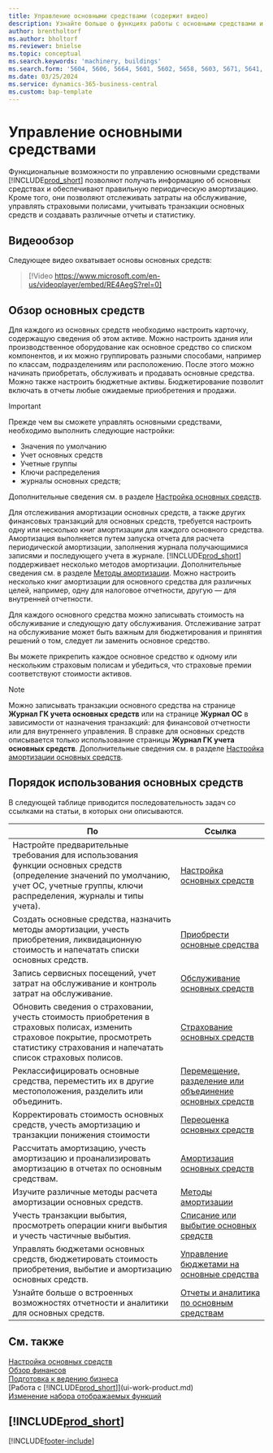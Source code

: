 ```yaml
---
title: Управление основными средствами (содержит видео)
description: Узнайте больше о функциях работы с основными средствами и получите обзор порядка работы с основными средствами и управления ими.
author: brentholtorf
ms.author: bholtorf
ms.reviewer: bnielse
ms.topic: conceptual
ms.search.keywords: 'machinery, buildings'
ms.search.form: '5604, 5606, 5664, 5601, 5602, 5658, 5603, 5671, 5641, 5629, 5633, 5634, 5649, 5622, 5650'
ms.date: 03/25/2024
ms.service: dynamics-365-business-central
ms.custom: bap-template
---
```


# <a name="manage-fixed-assets"></a>Управление основными средствами

Функциональные возможности по управлению основными средствами [!INCLUDE[prod_short](includes/prod_short.md)] позволяют получать информацию об основных средствах и обеспечивают правильную периодическую амортизацию. Кроме того, они позволяют отслеживать затраты на обслуживание, управлять страховыми полисами, учитывать транзакции основных средств и создавать различные отчеты и статистику.

## <a name="video-overview"></a>Видеообзор

Следующее видео охватывает основы основных средств:

> [!Video https://www.microsoft.com/en-us/videoplayer/embed/RE4AegS?rel=0]

## <a name="fixed-assets-overview"></a>Обзор основных средств

Для каждого из основных средств необходимо настроить карточку, содержащую сведения об этом активе. Можно настроить здания или производственное оборудование как основное средство со списком компонентов, и их можно группировать разными способами, например по классам, подразделениям или расположению. После этого можно начинать приобретать, обслуживать и продавать основные средства. Можно также настроить бюджетные активы. Бюджетирование позволит включать в отчеты любые ожидаемые приобретения и продажи.

> [!IMPORTANT]
> Прежде чем вы сможете управлять основными средствами, необходимо выполнить следующие настройки:
>
> * Значения по умолчанию
> * Учет основных средств
> * Учетные группы
> * Ключи распределения
> * журналы основных средств;
>
> Дополнительные сведения см. в разделе [Настройка основных средств](fa-setup.md).

Для отслеживания амортизации основных средств, а также других финансовых транзакций для основных средств, требуется настроить одну или несколько книг амортизации для каждого основного средства. Амортизация выполняется путем запуска отчета для расчета периодической амортизации, заполнения журнала получающимися записями и последующего учета в журнале. [!INCLUDE[prod_short](includes/prod_short.md)] поддерживает несколько методов амортизации. Дополнительные сведения см. в разделе [Методы амортизации](fa-depreciation-methods.md). Можно настроить несколько книг амортизации для основного средства для различных целей, например, одну для налоговое отчетности, другую — для внутренней отчетности.

Для каждого основного средства можно записывать стоимость на обслуживание и следующую дату обслуживания. Отслеживание затрат на обслуживание может быть важным для бюджетирования и принятия решений о том, следует ли заменить основное средство.

Вы можете прикрепить каждое основное средство к одному или нескольким страховым полисам и убедиться, что страховые премии соответствуют стоимости активов.

> [!NOTE]  
> Можно записывать транзакции основного средства на странице **Журнал ГК учета основных средств** или на странице **Журнал ОС** в зависимости от назначения транзакций: для финансовой отчетности или для внутреннего управления. В справке для основных средств описывается только использование страницы **Журнал ГК учета основных средств**. Дополнительные сведения см. в разделе [Настройка амортизации основных средств](fa-how-setup-depreciation.md).

## <a name="how-to-use-fixed-assets"></a>Порядок использования основных средств

В следующей таблице приводится последовательность задач со ссылками на статьи, в которых они описываются.

| По  | Ссылка |
| --- | --- |
| Настройте предварительные требования для использования функции основных средств (определение значений по умолчанию, учет ОС, учетные группы, ключи распределения, журналы и типы учета). | [Настройка основных средств](fa-setup.md)|
| Создать основные средства, назначить методы амортизации, учесть приобретения, ликвидационную стоимость и напечатать списки основных средств. |[Приобрести основные средства](fa-how-acquire.md) |
| Запись сервисных посещений, учет затрат на обслуживание и контроль затрат на обслуживание. |[Обслуживание основных средств](fa-how-maintain.md) |
| Обновить сведения о страховании, учесть стоимость приобретения в страховых полисах, изменить страховое покрытие, просмотреть статистику страхования и напечатать список страховых полисов. |[Страхование основных средств](fa-how-insure.md) |
| Реклассифицировать основные средства, переместить их в другие местоположения, разделить или объединить. |[Перемещение, разделение или объединение основных средств](fa-how-trans-split-combine.md) |
| Корректировать стоимость основных средств, учесть амортизацию и транзакции понижения стоимости |[Переоценка основных средств](fa-how-revalue.md) |
| Рассчитать амортизацию, учесть амортизацию и проанализировать амортизацию в отчетах по основным средствам. |[Амортизация основных средств](fa-how-depreciate-amortize.md) |
| Изучите различные методы расчета амортизации основных средств. |[Методы амортизации](fa-depreciation-methods.md) |
| Учесть транзакции выбытия, просмотреть операции книги выбытия и учесть частичные выбытия. |[Списание или выбытие основных средств](fa-how-dispose-retire.md) |
| Управлять бюджетами основных средств, бюджетировать стоимость приобретения, выбытие и амортизацию основных средств. |[Управление бюджетами на основные средства](fa-how-manage-budgets.md) |
| Узнайте больше о встроенных возможностях отчетности и аналитики для основных средств. | [Отчеты и аналитика по основным средствам](fa-reports.md) |

## <a name="see-also"></a>См. также

[Настройка основных средств](fa-setup.md)  
[Обзор финансов](finance.md)  
[Подготовка к ведению бизнеса](ui-get-ready-business.md)  
[Работа с [!INCLUDE[prod_short](includes/prod_short.md)]](ui-work-product.md)  
[Изменение набора отображаемых функций](ui-experiences.md)  

## [!INCLUDE[prod_short](includes/free_trial_md.md)]  


[!INCLUDE[footer-include](includes/footer-banner.md)]
